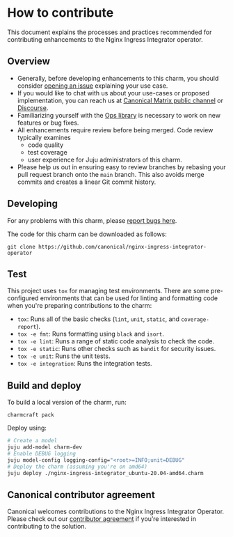 # How to contribute

This document explains the processes and practices recommended for contributing enhancements to the Nginx Ingress Integrator operator.

## Overview

* Generally, before developing enhancements to this charm, you should consider [opening an issue](https://github.com/canonical/nginx-ingress-integrator-operator/issues) explaining your use case.
* If you would like to chat with us about your use-cases or proposed implementation, you can reach us at [Canonical Matrix public channel](https://matrix.to/#/#charmhub-charmdev:ubuntu.com) or [Discourse](https://discourse.charmhub.io/).
* Familiarizing yourself with the [Ops library](https://ops.readthedocs.io/en/latest/) is necessary to work on new features or bug fixes.
* All enhancements require review before being merged. Code review typically examines
   * code quality
   * test coverage
   * user experience for Juju administrators of this charm.
* Please help us out in ensuring easy to review branches by rebasing your pull request branch onto the `main` branch. This also avoids merge commits and creates a linear Git commit history.

## Developing

For any problems with this charm, please [report bugs here](https://github.com/canonical/nginx-ingress-integrator-operator/issues).

The code for this charm can be downloaded as follows:

```
git clone https://github.com/canonical/nginx-ingress-integrator-operator

```

## Test
This project uses `tox` for managing test environments. There are some pre-configured environments
that can be used for linting and formatting code when you're preparing contributions to the charm:

* `tox`: Runs all of the basic checks (`lint`, `unit`, `static`, and `coverage-report`).
* `tox -e fmt`: Runs formatting using `black` and `isort`.
* `tox -e lint`: Runs a range of static code analysis to check the code.
* `tox -e static`: Runs other checks such as `bandit` for security issues.
* `tox -e unit`: Runs the unit tests.
* `tox -e integration`: Runs the integration tests.

## Build and deploy

To build a local version of the charm, run:
```
charmcraft pack
```

Deploy using:
```bash
# Create a model
juju add-model charm-dev
# Enable DEBUG logging
juju model-config logging-config="<root>=INFO;unit=DEBUG"
# Deploy the charm (assuming you're on amd64)
juju deploy ./nginx-ingress-integrator_ubuntu-20.04-amd64.charm
```

## Canonical contributor agreement

Canonical welcomes contributions to the Nginx Ingress Integrator Operator. Please check out our [contributor agreement](https://ubuntu.com/legal/contributors) if you’re interested in contributing to the solution.